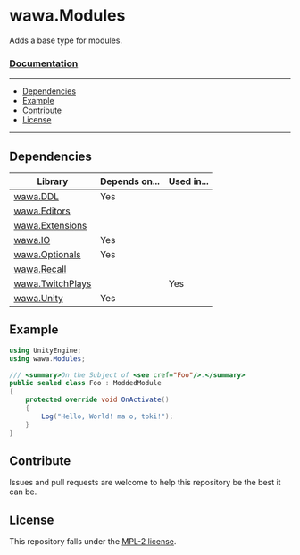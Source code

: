 # wawa.Modules

Adds a base type for modules.

### [Documentation](https://github.com/Emik03/wawa/blob/main/wawa.Modules/Documentation/wawa.Modules.md)

---

- [Dependencies](#dependencies)
- [Example](#example)
- [Contribute](#contribute)
- [License](#license)

---

## Dependencies

| Library                                                                       | Depends on... | Used in... |
|-------------------------------------------------------------------------------|---------------|------------|
| [wawa.DDL](https://github.com/Emik03/wawa/tree/main/wawa.DDL)                 | Yes           |            |
| [wawa.Editors](https://github.com/Emik03/wawa/tree/main/wawa.Editors)         |               |            |
| [wawa.Extensions](https://github.com/Emik03/wawa/tree/main/wawa.Extensions)   |               |            |
| [wawa.IO](https://github.com/Emik03/wawa/tree/main/wawa.IO)                   | Yes           |            |
| [wawa.Optionals](https://github.com/Emik03/wawa/tree/main/wawa.Optionals)     | Yes           | ️          |
| [wawa.Recall](https://github.com/Emik03/wawa/tree/main/wawa.Recall)           |               |            |
| [wawa.TwitchPlays](https://github.com/Emik03/wawa/tree/main/wawa.TwitchPlays) |               | Yes        |
| [wawa.Unity](https://github.com/Emik03/wawa/tree/main/wawa.Unity)             | Yes           | ️          |

## Example

```csharp
using UnityEngine;
using wawa.Modules;

/// <summary>On the Subject of <see cref="Foo"/>.</summary>
public sealed class Foo : ModdedModule
{
    protected override void OnActivate()
    {
        Log("Hello, World! ma o, toki!");
    }
}
```

## Contribute

Issues and pull requests are welcome to help this repository be the best it can be.

## License

This repository falls under the [MPL-2 license](https://www.mozilla.org/en-US/MPL/2.0/).
